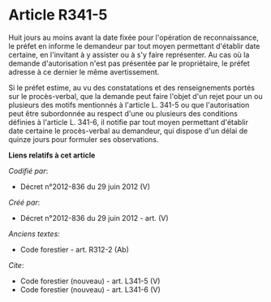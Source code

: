 # Article R341-5

Huit jours au moins avant la date fixée pour l'opération de reconnaissance, le préfet en informe le demandeur par tout moyen
permettant d'établir date certaine, en l'invitant à y assister ou à s'y faire représenter. Au cas où la demande
d'autorisation n'est pas présentée par le propriétaire, le préfet adresse à ce dernier le même avertissement.

Si le préfet estime, au vu des constatations et des renseignements portés sur le procès-verbal, que la demande peut faire
l'objet d'un rejet pour un ou plusieurs des motifs mentionnés à l'article L. 341-5 ou que l'autorisation peut être
subordonnée au respect d'une ou plusieurs des conditions définies à l'article L. 341-6, il notifie par tout moyen permettant
d'établir date certaine le procès-verbal au demandeur, qui dispose d'un délai de quinze jours pour formuler ses observations.

**Liens relatifs à cet article**

_Codifié par_:

  - Décret n°2012-836 du 29 juin 2012 (V)

_Créé par_:

  - Décret n°2012-836 du 29 juin 2012 - art. (V)

_Anciens textes_:

  - Code forestier - art. R312-2 (Ab)

_Cite_:

  - Code forestier (nouveau) - art. L341-5 (V)
  - Code forestier (nouveau) - art. L341-6 (V)
